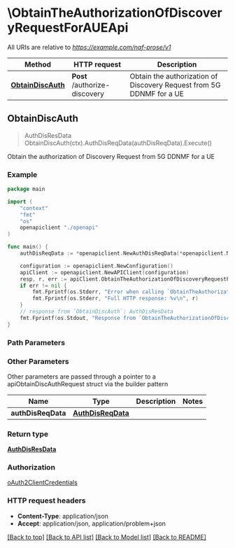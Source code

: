 # \ObtainTheAuthorizationOfDiscoveryRequestForAUEApi

All URIs are relative to *https://example.com/naf-prose/v1*

Method | HTTP request | Description
------------- | ------------- | -------------
[**ObtainDiscAuth**](ObtainTheAuthorizationOfDiscoveryRequestForAUEApi.md#ObtainDiscAuth) | **Post** /authorize-discovery | Obtain the authorization of Discovery Request from 5G DDNMF for a UE



## ObtainDiscAuth

> AuthDisResData ObtainDiscAuth(ctx).AuthDisReqData(authDisReqData).Execute()

Obtain the authorization of Discovery Request from 5G DDNMF for a UE

### Example

```go
package main

import (
    "context"
    "fmt"
    "os"
    openapiclient "./openapi"
)

func main() {
    authDisReqData := *openapiclient.NewAuthDisReqData(*openapiclient.NewAuthRequestType()) // AuthDisReqData |  (optional)

    configuration := openapiclient.NewConfiguration()
    apiClient := openapiclient.NewAPIClient(configuration)
    resp, r, err := apiClient.ObtainTheAuthorizationOfDiscoveryRequestForAUEApi.ObtainDiscAuth(context.Background()).AuthDisReqData(authDisReqData).Execute()
    if err != nil {
        fmt.Fprintf(os.Stderr, "Error when calling `ObtainTheAuthorizationOfDiscoveryRequestForAUEApi.ObtainDiscAuth``: %v\n", err)
        fmt.Fprintf(os.Stderr, "Full HTTP response: %v\n", r)
    }
    // response from `ObtainDiscAuth`: AuthDisResData
    fmt.Fprintf(os.Stdout, "Response from `ObtainTheAuthorizationOfDiscoveryRequestForAUEApi.ObtainDiscAuth`: %v\n", resp)
}
```

### Path Parameters



### Other Parameters

Other parameters are passed through a pointer to a apiObtainDiscAuthRequest struct via the builder pattern


Name | Type | Description  | Notes
------------- | ------------- | ------------- | -------------
 **authDisReqData** | [**AuthDisReqData**](AuthDisReqData.md) |  | 

### Return type

[**AuthDisResData**](AuthDisResData.md)

### Authorization

[oAuth2ClientCredentials](../README.md#oAuth2ClientCredentials)

### HTTP request headers

- **Content-Type**: application/json
- **Accept**: application/json, application/problem+json

[[Back to top]](#) [[Back to API list]](../README.md#documentation-for-api-endpoints)
[[Back to Model list]](../README.md#documentation-for-models)
[[Back to README]](../README.md)


